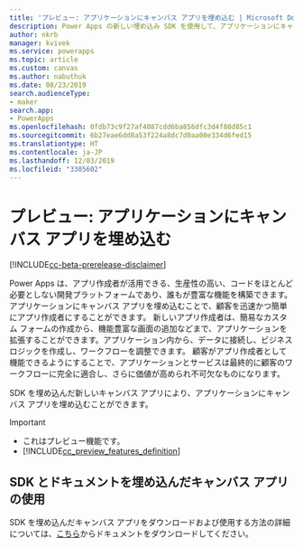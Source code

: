 ```yaml
---
title: 'プレビュー: アプリケーションにキャンバス アプリを埋め込む | Microsoft Docs'
description: Power Apps の新しい埋め込み SDK を使用して、アプリケーションにキャンバス アプリを埋め込む
author: nkrb
manager: kvivek
ms.service: powerapps
ms.topic: article
ms.custom: canvas
ms.author: nabuthuk
ms.date: 08/23/2019
search.audienceType:
- maker
search.app:
- PowerApps
ms.openlocfilehash: 0fdb73c9f27af4087cdd6ba856dfc3d4f80d85c1
ms.sourcegitcommit: 6b27eae6dd8a53f224a8dc7d0aa00e334d6fed15
ms.translationtype: HT
ms.contentlocale: ja-JP
ms.lasthandoff: 12/03/2019
ms.locfileid: "3305602"
---
```

# <a name="preview-embed-canvas-apps-in-your-applications"></a>プレビュー: アプリケーションにキャンバス アプリを埋め込む

[!INCLUDE[cc-beta-prerelease-disclaimer](../../includes/cc-beta-prerelease-disclaimer.md)]

Power Apps は、アプリ作成者が活用できる、生産性の高い、コードをほとんど必要としない開発プラットフォームであり、誰もが豊富な機能を構築できます。 アプリケーションにキャンバス アプリを埋め込むことで、顧客を迅速かつ簡単にアプリ作成者にすることができます。 新しいアプリ作成者は、簡易なカスタム フォームの作成から、機能豊富な画面の追加などまで、アプリケーションを拡張することができます。アプリケーション内から、データに接続し、ビジネス ロジックを作成し、ワークフローを調整できます。 顧客がアプリ作成者として機能できるようにすることで、アプリケーションとサービスは最終的に顧客のワークフローに完全に適合し、さらに価値が高められ不可欠なものになります。

SDK を埋め込んだ新しいキャンバス アプリにより、アプリケーションにキャンバス アプリを埋め込むことができます。 

> [!IMPORTANT]
> - これはプレビュー機能です。
> - [!INCLUDE[cc_preview_features_definition](../../includes/cc-preview-features-definition.md)] 

## <a name="using-the-canvas-apps-embedding-sdk-and-documentation"></a>SDK とドキュメントを埋め込んだキャンバス アプリの使用

SDK を埋め込んだキャンバス アプリをダウンロードおよび使用する方法の詳細については、[こちら](https://download.microsoft.com/download/e/6/0/e605470b-c6f4-461c-92e7-936091bf7e3c/CanvasApps-Embedding-SDK-PublicPreview.pdf)からドキュメントをダウンロードしてください。



